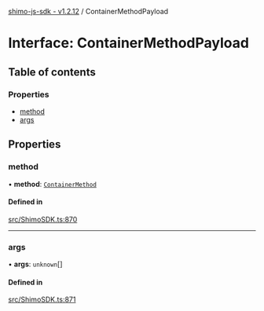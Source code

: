 [shimo-js-sdk - v1.2.12](/README.md) / ContainerMethodPayload

# Interface: ContainerMethodPayload

## Table of contents

### Properties

- [method](/interfaces/ContainerMethodPayload.md#method)
- [args](/interfaces/ContainerMethodPayload.md#args)

## Properties

### method

• **method**: [`ContainerMethod`](/enums/ContainerMethod.md)

#### Defined in

[src/ShimoSDK.ts:870](https://github.com/byte9527/shimo-js-sdk/blob/main/src/ShimoSDK.ts#L870)

___

### args

• **args**: `unknown`[]

#### Defined in

[src/ShimoSDK.ts:871](https://github.com/byte9527/shimo-js-sdk/blob/main/src/ShimoSDK.ts#L871)
